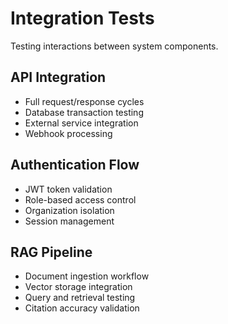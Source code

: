# Integration Tests

Testing interactions between system components.

## API Integration
- Full request/response cycles
- Database transaction testing
- External service integration
- Webhook processing

## Authentication Flow
- JWT token validation
- Role-based access control
- Organization isolation
- Session management

## RAG Pipeline
- Document ingestion workflow
- Vector storage integration
- Query and retrieval testing
- Citation accuracy validation